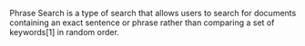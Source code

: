 Phrase Search is a type of search that allows users to search for documents containing an exact sentence or phrase rather than comparing a set of keywords[1] in random order.
